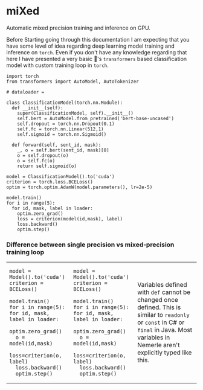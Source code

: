 # miXed

Automatic mixed precision training and inference on GPU. 

Before Starting going through this documentation I am expecting that you have some level of idea regarding deep learning model training and inference on `torch`. Even if you don't have any knowledge regarding that here I have presented a very basic 🤗's `transformers` based classification model with custom training loop in `torch`.

```python3
import torch
from transformers import AutoModel, AutoTokenizer

# dataloader = 

class ClassificationModel(torch.nn.Module):
  def __init__(self):
    super(ClassificationModel, self).__init__()
    self.bert = AutoModel.from_pretrained('bert-base-uncased') 
    self.dropout = torch.nn.Dropout(0.1)
    self.fc = torch.nn.Linear(512,1)
    self.sigmoid = torch.nn.Sigmoid()
    
  def forward(self, sent_id, mask): 
    _, o = self.bert(sent_id, mask)[0]
    o = self.dropout(o)
    o = self.fc(o)
    return self.sigmoid(o)
    
model = ClassificationModel().to('cuda')
criterion = torch.loss.BCELoss()
optim = torch.optim.AdamW(model.parameters(), lr=2e-5)

model.train()
for i in range(5):
  for id, mask, label in loader:
    optim.zero_grad()
    loss = criterion(model(id,mask), label)
    loss.backward()
    optim.step()
```

### Difference between single precision vs mixed-precision training loop

<table>
<tr>
<td>

  ```python3
  model = Model().to('cuda')
criterion = BCELoss()

model.train()
for i in range(5):
  for id, mask, label in loader:
    optim.zero_grad()
    o = model(id,mask)
    loss=criterion(o, label)
    loss.backward()
    optim.step()
  ```
</td>
<td>

  ```python3
model = Model().to('cuda')
criterion = BCELoss()

model.train()
for i in range(5):
  for id, mask, label in loader:
    optim.zero_grad()
    o = model(id,mask)
    loss=criterion(o, label)
    loss.backward()
    optim.step()
  ```
</td>
<td>
  Variables defined with <code>def</code> cannot be changed once defined. This is similar to <code>readonly</code> or <code>const</code> in C# or <code>final</code> in Java. Most variables in Nemerle aren't explicitly typed like this.
</td>
</tr>
</table>





